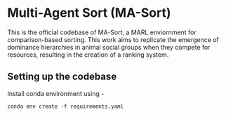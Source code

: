 # Multi-Agent Sort (MA-Sort) 
This is the official codebase of MA-Sort, a MARL enviornment for comparison-based sorting. This work aims to replicate the emergence of dominance hierarchies in animal social groups when they compete for resources, resulting in the creation of a ranking system. 

## Setting up the codebase
Install conda environment using - 
```
conda env create -f requirements.yaml 
```
 
